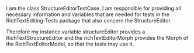 I am the class StructureEditorTestCase. I am responsible for providing all necessary information and variables that are needed for tests in the RichTextEditing-Tests package that also concern the StructureEditor. 

Therefore my instance variable structureEditor provides a RichTextStructureEditor and the richTextEditorMorph provides the Morph of the RichTextEditorModel, so that the tests may use it.
